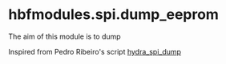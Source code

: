 # hbfmodules.spi.dump_eeprom

The aim of this module is to dump

Inspired from Pedro Ribeiro's script [hydra_spi_dump](https://github.com/hydrabus/hydrafw/blob/master/contrib/hydra_spi_dump/hydra_spi_dump.py)
